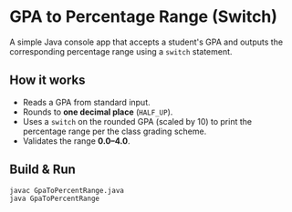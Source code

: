 # GPA to Percentage Range (Switch)

A simple Java console app that accepts a student's GPA and outputs the corresponding percentage range using a `switch` statement.

## How it works
- Reads a GPA from standard input.
- Rounds to **one decimal place** (`HALF_UP`).
- Uses a `switch` on the rounded GPA (scaled by 10) to print the percentage range per the class grading scheme.
- Validates the range **0.0–4.0**.

## Build & Run
```bash
javac GpaToPercentRange.java
java GpaToPercentRange
